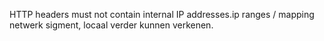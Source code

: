 HTTP headers must not contain internal IP addresses.ip ranges &#47; mapping netwerk sigment, locaal verder kunnen verkenen.
